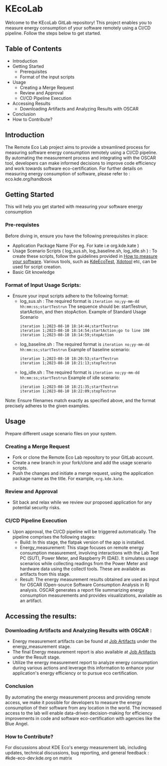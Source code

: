 # KEcoLab
Welcome to the KEcoLab GitLab repository! This project enables you to measure energy consumption of your software remotely using a CI/CD pipeline. Follow the steps below to get started.
## Table of Contents
- Introduction
- Getting Started
    - Prerequisites
    - Format of the input scripts
- Usage
   - Creating a Merge Request
   - Review and Approval
   - CI/CD Pipeline Execution
- Accessing Results
   - Downloading Artifacts and Analyzing Results with OSCAR 
- Conclusion
- How to Contribute?

## Introduction 
The Remote Eco Lab project aims to provide a streamlined process for measuring software energy consumption remotely using a CI/CD pipeline. By automating the measurement process and integrating with the OSCAR tool, developers can make informed decisions to improve code efficiency and work towards software eco-certification.
For further details on measuring energy consumption of software, please refer to : eco.kde.org/handbook
## Getting Started
This will help you get started with measuring your software energy consumption
### Pre-requistes 
Before diving in, ensure you have the following prerequisites in place:
 - Application Package Name (For eg. For kate i.e org.kde.kate )
 - Usage Scenario Scripts ( log_sus.sh, log_baseline.sh, log_idle.sh ) : To create these scripts, follow the guidelines provided in [How to measure your software](https://eco.kde.org/handbook/#a-how-to-measure-your-software). Various tools, such as [KdeEcoTest](https://invent.kde.org/teams/eco/feep/-/tree/master/tools/KdeEcoTest), [Xdotool](https://github.com/jordansissel/xdotool) etc, can be used for script creation.
 - Basic Git knowledge

### Format of Input Usage Scripts:
 - Ensure your input scripts adhere to the following format:
   - log_sus.sh : 
        The required format is `iteration no;yy-mm-dd hh:mm:ss;startTestrun`
        The sequence should be: startTestrun, startAction, and then stopAction.
        Example of Standard Usage Scenario
        ```
        iteration 1;2023-08-10 18:14:44;startTestrun
        iteration 1;2023-08-10 18:14:54;startAction;go to line 100 
        iteration 1;2023-08-10 18:14:59;stopAction
        ```
   - log_baseline.sh :
        The required format is `iteration no;yy-mm-dd hh:mm:ss;startTestrun`
        Example of baseline scenario:
        ```
        iteration 1;2023-08-10 18:20:53;startTestrun 
        iteration 1;2023-08-10 18:21:13;stopTestrun 
        ```
   - log_idle.sh :
       The required format is `iteration no;yy-mm-dd hh:mm:ss;startTestrun`
       Example of idle scenario:
       ```
       iteration 1;2023-08-10 18:21:35;startTestrun 
       iteration 1;2023-08-10 18:22:09;stopTestrun 
       ```
Note: Ensure filenames match exactly as specified above, and the format precisely adheres to the given examples.
## Usage
Prepare different usage scenario files on your system.
### Creating a Merge Request
- Fork or clone the Remote Eco Lab repository to your GitLab account.
- Create a new branch in your fork/clone and add the usage scenario scripts.
- Push the changes and initiate a merge request, using the application package name as the title. For example, `org.kde.kate`.
### Review and Approval
- Sit back and relax while we review our proposed application for any potential security risks.
### CI/CD Pipeline Execution
- Upon approval, the CI/CD pipeline will be triggered automatically.
The pipeline comprises the following stages:
  - Build: In this stage, the flatpak version of the app is installed.
  - Energy_measurement: This stage focuses on remote energy consumption measurement, involving interactions with the Lab Test PC (SUT), Power Meter, and Raspberry PI (DAE). It simulates usage scenarios while collecting readings from the Power Meter and hardware data using the collectl tools. These are available as artifacts from this stage.
  - Result: The energy measurement results obtained are used as input for OSCAR (Open-source Software Consumption Analysis in R) analysis. OSCAR generates a report file summarizing energy consumption measurements and provides visualizations, available as an artifact.

## Accessing the results:
### Downloading Artifacts and Analyzing Results with OSCAR  :
   - Energy measurement artifacts can be found at [Job Artifacts](https://invent.kde.org/teams/eco/remote-eco-lab/-/artifacts) under the energy_measurement stage.
   - The final Energy measurement report is also available at [Job Artifacts](https://invent.kde.org/teams/eco/remote-eco-lab/-/artifacts) under the Result stage.
   - Utilize the energy measurement report to analyze energy consumption during various actions and leverage this information to enhance your application's energy efficiency or to pursue eco certification.

### Conclusion 
By automating the energy measurement process and providing remote access, we make it possible for developers to measure the energy consumption of their software from any location in the world. The increased access to the lab will enable data-driven decision-making for efficiency improvements in code and software eco-certification with agencies like the Blue Angel.

### How to Contribute?
For discussions about KDE Eco's energy measurement lab, including updates, technical discussions, bug reporting, and general feedback : #kde-eco-dev:kde.org on matrix